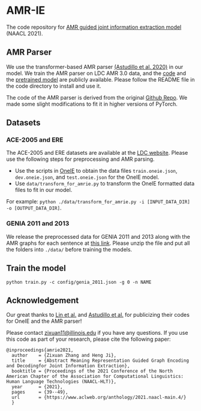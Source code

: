 # AMR-IE
The code repository for [AMR guided joint information extraction model](https://www.aclweb.org/anthology/2021.naacl-main.4/) (NAACL 2021). 

## AMR Parser
We use the transformer-based AMR parser [(Astudillo et al. 2020)](https://www.aclweb.org/anthology/2020.findings-emnlp.89/) in our model. We train the AMR parser on LDC AMR 3.0 data, and the [code](https://drive.google.com/file/d/1SB36NyEaRd740rGTjD_8ga7l5NGeRlkR/) and the [pretrained model](https://drive.google.com/file/d/1LRJuOwHQ6EWmzRBpYpWwsr_5m2kO-IP7) are publicly available. Please follow the README file in the code directory to install and use it.

The code of the AMR parser is derived from the original [Github Repo](https://github.com/IBM/transition-amr-parser). We made some slight modifications to fit it in higher versions of PyTorch. 

## Datasets
### ACE-2005 and ERE
The ACE-2005 and ERE datasets are available at the [LDC website](https://catalog.ldc.upenn.edu/LDC2006T06). Please use the following steps for preprocessing and AMR parsing.
+ Use the scripts in [OneIE](http://blender.cs.illinois.edu/software/oneie/) to obtain the data files `train.oneie.json`, `dev.oneie.json`, and `test.oneie.json` for the OneIE model.
+ Use `data/transform_for_amrie.py` to transform the OneIE formatted data files to fit in our model. 

For example: `python ./data/transform_for_amrie.py -i [INPUT_DATA_DIR] -o [OUTPUT_DATA_DIR]`.

### GENIA 2011 and 2013
We release the preprocessed data for GENIA 2011 and 2013 along with the AMR graphs for each sentence at [this link](https://drive.google.com/file/d/1tnGyyJo7Enesqv8R1Mpng7c1U5lEzLqm/view?usp=sharing). Please unzip the file and put all the folders into `./data/` before training the models. 

## Train the model
`python train.py -c config/genia_2011.json -g 0 -n NAME`

## Acknowledgement
Our great thanks to [Lin et al.](https://www.aclweb.org/anthology/2020.acl-main.713/) and [Astudillo et al.](https://www.aclweb.org/anthology/2020.findings-emnlp.89/) for publicizing their codes for OneIE and the AMR parser!

Please contact zixuan11@illinois.edu if you have any questions.
If you use this code as part of your research, please cite the following paper:
```
@inproceedings{amrie2021,
  author    = {Zixuan Zhang and Heng Ji},
  title     = {Abstract Meaning Representation Guided Graph Encoding and Decodingfor Joint Information Extraction},
  booktitle = {Proceedings of the 2021 Conference of the North American Chapter of the Association for Computational Linguistics: Human Language Technologies (NAACL-HLT)},
  year      = {2021},
  pages     = {39--49},
  url       = {https://www.aclweb.org/anthology/2021.naacl-main.4/}
  }
```
